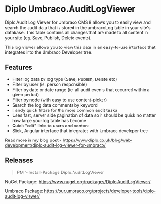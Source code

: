 # Diplo Umbraco.AuditLogViewer

Diplo Audit Log Viewer for Umbraco CMS 8 allows you to easily view and search the audit data that is stored in the umbracoLog table in your site's database. This table contains all changes that are made to all content in your site (eg. Save, Publish, Delete events).

This log viewer allows you to view this data in an easy-to-use interface that integrates into the Umbraco Developer tree.

## Features ##

- Filter log data by log type (Save, Publish, Delete etc)
- Filter by user (ie. person responsible)
- Filter by date or date range (ie. all audit events that occurred within a given period)
- Filter by node (with easy to use content-picker)
- Search the log data comments by keyword
- Handy quick filters for the more common audit tasks
- Uses fast, server side pagination of data so it should be quick no matter how large your log table has become
- Quick "edit" links to users and content
- Slick, Angular interface that integrates with Umbraco developer tree

Read more in my blog post - https://www.diplo.co.uk/blog/web-development/diplo-audit-log-viewer-for-umbraco/

## Releases ##

> PM > Install-Package Diplo.AuditLogViewer

NuGet Package: https://www.nuget.org/packages/Diplo.AuditLogViewer/

Umbraco Package: https://our.umbraco.org/projects/developer-tools/diplo-audit-log-viewer/
